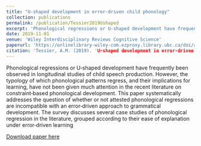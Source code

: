 ```yaml
---
title: "U-shaped development in error-driven child phonology"
collection: publications
permalink: /publication/Tessier2019Ushaped
excerpt: 'Phonological regressions or U‐shaped development have frequently been observed in longitudinal studies of child speech production. However, the typology of which phonological patterns regress, and their implications for learning, have not been given much attention in the recent literature on constraint‐based phonological development. This paper systematically addresses the question of whether or not attested phonological regressions are incompatible with an error‐driven approach to grammatical development. The survey discusses several case studies of phonological regression in the literature, grouped according to their ease of explanation under error‐driven learning.'
date: 2019-11-01
venue: 'Wiley Interdisciplinary Reviews Cognitive Science'
paperurl: 'https://onlinelibrary-wiley-com.ezproxy.library.ubc.ca/doi/abs/10.1002/wcs.1505'
citation: 'Tessier, A.M. (2019). 'U-shaped development in error-driven child phonology'. WIREs Cognitive Science vol 10(6). e1505.'
---
```

<div class="amtText" markdown="1">

Phonological regressions or U‐shaped development have frequently been observed in longitudinal studies of child speech production. However, the typology of which phonological patterns regress, and their implications for learning, have not been given much attention in the recent literature on constraint‐based phonological development. This paper systematically addresses the question of whether or not attested phonological regressions are incompatible with an error‐driven approach to grammatical development. The survey discusses several case studies of phonological regression in the literature, grouped according to their ease of explanation under error‐driven learning

[Download paper here](https://onlinelibrary-wiley-com.ezproxy.library.ubc.ca/doi/abs/10.1002/wcs.1505)
</div>
